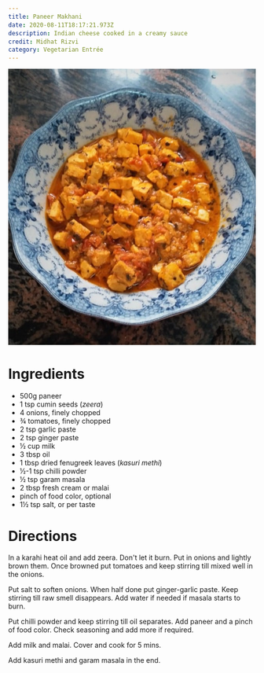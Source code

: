```yaml
---
title: Paneer Makhani
date: 2020-08-11T18:17:21.973Z
description: Indian cheese cooked in a creamy sauce
credit: Midhat Rizvi
category: Vegetarian Entrée
---
```

![](paneer-makhani.jpeg)

# Ingredients
* 500g paneer
* 1 tsp cumin seeds (_zeera_)
* 4 onions, finely chopped
* ¾ tomatoes, finely chopped
* 2 tsp garlic paste
* 2 tsp ginger paste
* ½ cup milk
* 3 tbsp oil
* 1 tbsp dried fenugreek leaves (_kasuri methi_)
* ½-1 tsp chilli powder
* ½ tsp garam masala
* 2 tbsp fresh cream or malai
* pinch of food color, optional
* 1½ tsp salt, or per taste

# Directions
In a karahi heat oil and add zeera. Don't let it burn. Put in onions and lightly brown them. Once browned put tomatoes and keep stirring till mixed well in the onions.

Put salt to soften onions. When half done put ginger-garlic paste. Keep stirring till raw smell disappears. Add water if needed if masala starts to burn.

Put chilli powder and keep stirring till oil separates. Add paneer and a pinch of food color. Check seasoning and add more if required.

Add milk and malai. Cover and cook for 5 mins.

Add kasuri methi and garam masala in the end.
